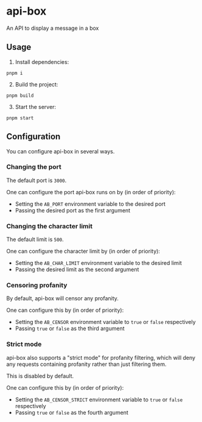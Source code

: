 # api-box

An API to display a message in a box

## Usage

1. Install dependencies:

```
pnpm i
```

2. Build the project:

```
pnpm build
```

3. Start the server:

```
pnpm start
```

## Configuration

You can configure api-box in several ways.

### Changing the port

The default port is `3000`.

One can configure the port api-box runs on by (in order of priority):
* Setting the `AB_PORT` environment variable to the desired port
* Passing the desired port as the first argument

### Changing the character limit

The default limit is `500`.

One can configure the character limit by (in order of priority):
* Setting the `AB_CHAR_LIMIT` environment variable to the desired limit
* Passing the desired limit as the second argument

### Censoring profanity

By default, api-box will censor any profanity.

One can configure this by (in order of priority):
* Setting the `AB_CENSOR` environment variable to `true` or `false` respectively
* Passing `true` or `false` as the third argument

### Strict mode

api-box also supports a "strict mode" for profanity filtering, which will deny any requests containing profanity rather than just filtering them.

This is disabled by default.

One can configure this by (in order of priority):
* Setting the `AB_CENSOR_STRICT` environment variable to `true` or `false` respectively
* Passing `true` or `false` as the fourth argument
